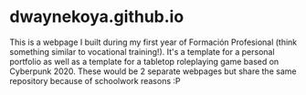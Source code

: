 # dwaynekoya.github.io
This is a webpage I built during my first year of Formación Profesional (think something similar to vocational training!). It's a template for a personal portfolio as well as a template for a tabletop roleplaying game based on Cyberpunk 2020.
These would be 2 separate webpages but share the same repository because of schoolwork reasons :P
